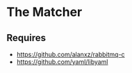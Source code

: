 # The Matcher

## Requires
- https://github.com/alanxz/rabbitmq-c
- https://github.com/yaml/libyaml
